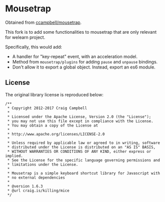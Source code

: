 # Mousetrap

Obtained from [ccampbell/mousetrap][1].

This fork is to add some functionalities to mousetrap that are only relevant
for welearn project.

Specifically, this would add:

- A handler for "key-repeat" event, with an acceleration model.
- Method from `mousetrap/plugins` for adding `pause` and `unpause` bindings.
- Don't allow it to export a global object. Instead, export an es6 module.


## License

The original library license is reproduced below:

```
/**
 * Copyright 2012-2017 Craig Campbell
 *
 * Licensed under the Apache License, Version 2.0 (the "License");
 * you may not use this file except in compliance with the License.
 * You may obtain a copy of the License at
 *
 * http://www.apache.org/licenses/LICENSE-2.0
 *
 * Unless required by applicable law or agreed to in writing, software
 * distributed under the License is distributed on an "AS IS" BASIS,
 * WITHOUT WARRANTIES OR CONDITIONS OF ANY KIND, either express or implied.
 * See the License for the specific language governing permissions and
 * limitations under the License.
 *
 * Mousetrap is a simple keyboard shortcut library for Javascript with
 * no external dependencies
 *
 * @version 1.6.3
 * @url craig.is/killing/mice
 */
```

[1]: https://github.com/ccampbell/mousetrap/blob/master/mousetrap.js
